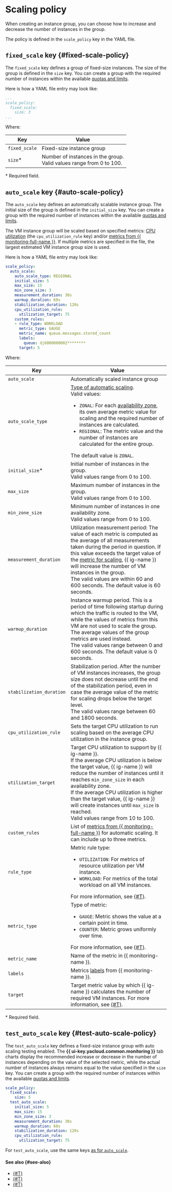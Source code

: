 # Scaling policy

When creating an instance group, you can choose how to increase and decrease the number of instances in the group.

The policy is defined in the `scale_policy` key in the YAML file.

## `fixed_scale` key {#fixed-scale-policy}

The `fixed_scale` key defines a group of fixed-size instances. The size of the group is defined in the `size` key. You can create a group with the required number of instances within the available [quotas and limits](../../limits.md).

Here is how a YAML file entry may look like:

```yaml
...
scale_policy:
  fixed_scale:
    size: 3
...
```

Where:

| Key | Value |
--- | ---
| `fixed_scale` | Fixed-size instance group |
| `size`* | Number of instances in the group.<br>Valid values range from 0 to 100. |

\* Required field.

## `auto_scale` key {#auto-scale-policy}

The `auto_scale` key defines an automatically scalable instance group. The initial size of the group is defined in the `initial_size` key. You can create a group with the required number of instances within the available [quotas and limits](../../limits.md).

The VM instance group will be scaled based on specified metrics: [CPU utilization](../scale.md#cpu-utilization) (the `cpu_utilization_rule` key) and/or [metrics from {{ monitoring-full-name }}](../scale.md#monitoring-metrics). If multiple metrics are specified in the file, the largest estimated VM instance group size is used.

Here is how a YAML file entry may look like:

```yaml
scale_policy:
  auto_scale:
    auto_scale_type: REGIONAL
    initial_size: 5
    max_size: 15
    min_zone_size: 3
    measurement_duration: 30s
    warmup_duration: 60s
    stabilization_duration: 120s
    cpu_utilization_rule:
      utilization_target: 75
    custom_rules:
    - rule_type: WORKLOAD
      metric_type: GAUGE
      metric_name: queue.messages.stored_count
      labels:
        queue: dj6000000002********
      target: 5
```

Where:

| Key | Value |
--- | ---
| `auto_scale` | Automatically scaled instance group |
| `auto_scale_type` | [Type of automatic scaling](../scale.md#auto-scale-type).<br/>Valid values: <ul><li>`ZONAL`: For each [availability zone](../../../../overview/concepts/geo-scope.md), its own average metric value for scaling and the required number of instances are calculated.</li><li>`REGIONAL`: The metric value and the number of instances are calculated for the entire group.</li></ul> The default value is `ZONAL`. |
| `initial_size`* | Initial number of instances in the group.<br>Valid values range from 0 to 100. |
| `max_size` | Maximum number of instances in the group.<br>Valid values range from 0 to 100. |
| `min_zone_size` | Minimum number of instances in one availability zone.<br>Valid values range from 0 to 100. |
| `measurement_duration` | Utilization measurement period: The value of each metric is computed as the average of all measurements taken during the period in question. If this value exceeds the target value of the [metric for scaling](../scale.md#metrics), {{ ig-name }} will increase the number of VM instances in the group.<br>The valid values are within 60 and 600 seconds. The default value is 60 seconds. |
| `warmup_duration` | Instance warmup period. This is a period of time following startup during which the traffic is routed to the VM, while the values of metrics from this VM are not used to scale the group. The average values of the group metrics are used instead.<br>The valid values range between 0 and 600 seconds. The default value is 0 seconds. |
| `stabilization_duration` | Stabilization period. After the number of VM instances increases, the group size does not decrease until the end of the stabilization period, even in case the average value of the metric for scaling drops below the target level.<br>The valid values range between 60 and 1800 seconds. |
| `cpu_utilization_rule` | Sets the target CPU utilization to run scaling based on the average CPU utilization in the instance group. |
| `utilization_target` | Target CPU utilization to support by {{ ig-name }}.<br>If the average CPU utilization is below the target value, {{ ig-name }} will reduce the number of instances until it reaches `min_zone_size` in each availability zone.<br>If the average CPU utilization is higher than the target value, {{ ig-name }} will create instances until `max_size` is reached.<br>Valid values range from 10 to 100. |
| `custom_rules` | List of [metrics from {{ monitoring-full-name }}](../scale.md#monitoring-metrics) for automatic scaling. It can include up to three metrics. |
| `rule_type` | Metric rule type:<ul><li>`UTILIZATION`: For metrics of resource utilization per VM instance.</li><li>`WORKLOAD`: For metrics of the total workload on all VM instances.</li></ul>For more information, see [{#T}](../scale.md#monitoring-metrics). |
| `metric_type` | Type of metric:<ul><li>`GAUGE`: Metric shows the value at a certain point in time.</li><li>`COUNTER`: Metric grows uniformly over time.</li></ul>For more information, see [{#T}](../scale.md#monitoring-metrics). |
| `metric_name` | Name of the metric in {{ monitoring-name }}. |
| `labels` | Metrics [labels](../../../../monitoring/concepts/data-model.md#label) from {{ monitoring-name }}. |
| `target` | Target metric value by which {{ ig-name }} calculates the number of required VM instances. For more information, see [{#T}](../scale.md#monitoring-metrics). |

\* Required field.

## `test_auto_scale` key {#test-auto-scale-policy}

The `test_auto_scale` key defines a fixed-size instance group with auto scaling testing enabled. The **{{ ui-key.yacloud.common.monitoring }}** tab charts display the recommended increase or decrease in the number of instances depending on the value of the selected metric, while the actual number of instances always remains equal to the value specified in the `size` key. You can create a group with the required number of instances within the available [quotas and limits](../../limits.md).

```yaml
scale_policy:
  fixed_scale:
    size: 5
  test_auto_scale:
    initial_size: 5
    max_size: 15
    min_zone_size: 3
    measurement_duration: 30s
    warmup_duration: 60s
    stabilization_duration: 120s
    cpu_utilization_rule:
      utilization_target: 75
```

For `test_auto_scale`, use the same keys [as for `auto_scale`](#auto-scale-policy).

#### See also {#see-also}

* [{#T}](healing-policy.md)
* [{#T}](allocation-policy.md)
* [{#T}](deploy-policy.md)
